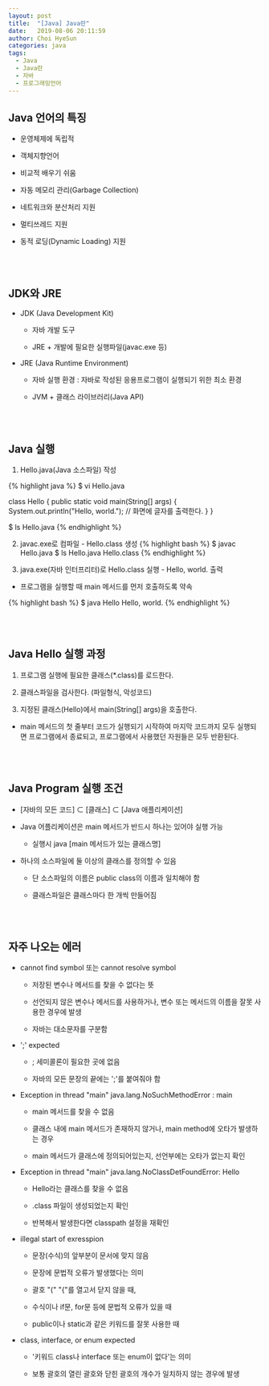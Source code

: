 ```yaml
---
layout: post
title:  "[Java] Java란"
date:   2019-08-06 20:11:59
author: Choi HyeSun
categories: java
tags:
  - Java
  - Java란
  - 자바
  - 프로그래밍언어
---
```


## Java 언어의 특징

- 운영체제에 독립적

- 객체지향언어

- 비교적 배우기 쉬움

- 자동 메모리 관리(Garbage Collection)

- 네트워크와 분산처리 지원

- 멀티쓰레드 지원

- 동적 로딩(Dynamic Loading) 지원

<br>
<br>

## JDK와 JRE

- JDK (Java Development Kit)

  - 자바 개발 도구

  - JRE + 개발에 필요한 실행파일(javac.exe 등)

- JRE (Java Runtime Environment)

  - 자바 실행 환경 : 자바로 작성된 응용프로그램이 실행되기 위한 최소 환경

  - JVM + 클래스 라이브러리(Java API)
  
<br>
<br>

## Java 실행

1. Hello.java(Java 소스파일) 작성

{% highlight java %}
$ vi Hello.java

class Hello {
    public static void main(String[] args) {
        System.out.println("Hello, world."); // 화면에 글자를 출력한다.
    }
}

$ ls
Hello.java
{% endhighlight %}

2. javac.exe로 컴파일 - Hello.class 생성
{% highlight bash %}
$ javac Hello.java
$ ls
Hello.java    Hello.class
{% endhighlight %}

3. java.exe(자바 인터프리터)로 Hello.class 실행 - Hello, world. 출력

  - 프로그램을 실행할 때 main 메서드를 먼저 호출하도록 약속

{% highlight bash %}
$ java Hello
Hello, world.
{% endhighlight %}

<br>
<br>

## Java Hello 실행 과정

1. 프로그램 실행에 필요한 클래스(*.class)를 로드한다.

2. 클래스파일을 검사한다. (파일형식, 악성코드)

3. 지정된 클래스(Hello)에서 main(String[] args)을 호출한다.
  - main 메서드의 첫 줄부터 코드가 실행되기 시작하여 마지막 코드까지 모두 실행되면 프로그램에서 종료되고, 프로그램에서 사용했던 자원들은 모두 반환된다.

<br>
<br>

## Java Program 실행 조건

- [자바의 모든 코드] ⊂ [클래스] ⊂ [Java 애플리케이션]

- Java 어플리케이션은 main 메서드가 반드시 하나는 있어야 실행 가능

  - 실행시 java [main 메서드가 있는 클래스명]
  
- 하나의 소스파일에 둘 이상의 클래스를 정의할 수 있음

  - 단 소스파일의 이름은 public class의 이름과 일치해야 함

  - 클래스파일은 클래스마다 한 개씩 만들어짐

<br>
<br>

## 자주 나오는 에러

- cannot find symbol 또는 cannot resolve symbol

  - 저장된 변수나 메서드를 찾을 수 없다는 뜻

  - 선언되지 않은 변수나 메서드를 사용하거나, 변수 또는 메서드의 이름을 잘못 사용한 경우에 발생

  - 자바는 대소문자를 구분함

- ';' expected

  - ; 세미콜론이 필요한 곳에 없음

  - 자바의 모든 문장의 끝에는 ';'를 붙여줘야 함

- Exception in thread "main" java.lang.NoSuchMethodError : main

  - main 메서드를 찾을 수 없음

  - 클래스 내에 main 메서드가 존재하지 않거나, main method에 오타가 발생하는 경우

  - main 메서드가 클래스에 정의되어있는지, 선언부에는 오타가 없는지 확인

- Exception in thread "main" java.lang.NoClassDetFoundError: Hello

  - Hello라는 클래스를 찾을 수 없음

  - .class 파일이 생성되었는지 확인

  - 반복해서 발생한다면 classpath 설정을 재확인

- illegal start of exresspion

  - 문장(수식)의 앞부분이 문서에 맞지 않음

  - 문장에 문법적 오류가 발생했다는 의미

  - 괄호 "(" "{"를 열고서 닫지 않을 때,

  - 수식이나 if문, for문 등에 문법적 오류가 있을 때

  - public이나 static과 같은 키워드를 잘못 사용한 때

- class, interface, or enum expected

  - '키워드 class나 interface 또는 enum이 없다'는 의미

  - 보통 괄호의 열린 괄호와 닫힌 괄호의 개수가 일치하지 않는 경우에 발생
